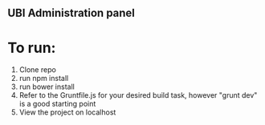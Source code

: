 ## UBI Administration panel

# To run:

1. Clone repo
2. run npm install
3. run bower install
4. Refer to the Gruntfile.js for your desired build task, however "grunt dev" is a good starting point
5. View the project on localhost